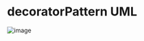 # decoratorPattern UML

![image](https://github.com/EnriquezJoshmel/decoratorPattern/assets/142742663/8f235329-30c1-44ca-a5a0-d7b9e89c372b)
